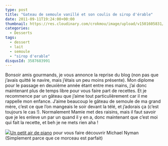 ```yaml
---
type: post
title: "Gateau de semoule vanillé et son coulis de sirop d'érable"
date: 2011-09-11T19:24:00+00:00
thumbnail: https://res.cloudinary.com/crokmou/image/upload/v1501605831/Gateau-de-semoule-73x110_bdzeit.jpg
categories: 
  - Desserts
tags: 
  - dessert
  - lait
  - semoule
  - "sirop d'erable"
disqusId: 3587683991
---
```


Bonsoir amis gourmands, je vous annonce la reprise du blog (non pas que j’avais quitté le navire, mais j’étais un peu moins présente). Mon diplome pour le passage en deuxième année étant entre mes mains, j’ai donc maintenant plus de temps libre pour vous faire part de recettes. Et je recommence par un gâteau que j’aime tout particulièrement car il me rappelle mon enfance. J’aime beaucoup le gâteau de semoule de ma grand mère, c’est ce que l’on mangeais le soir devant la télé, et j’adorais ça (c’est toujours le cas !). Normalement Mamie met des raisins, mais il faut savoir que je les enleve un par un quand il y en a, donc maintenant que c’est moi qui fait la recette, et beh je ne mets rien aha !<a name="more"></a>



[![](http://4.bp.blogspot.com/--DJ_LyibT7U/TqmiKDSReoI/AAAAAAAABA8/A_1cu-vnmLU/s1600/gateau+semoule.jpg)](http://4.bp.blogspot.com/--DJ_LyibT7U/TqmiKDSReoI/AAAAAAAABA8/A_1cu-vnmLU/s1600/gateau+semoule.jpg)[Un petit air de piano](http://youtu.be/0dPS-EHl-FE) pour vous faire découvrir Michael Nyman (Simplement parce que ce morceau est parfait)


